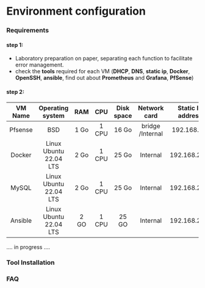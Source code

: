 # Environment configuration

### Requirements
#### step 1:
- Laboratory preparation on paper, separating each function to facilitate error management.
- check the **tools** required for each VM (**DHCP**, **DNS**, **static ip**, **Docker**, **OpenSSH**, **ansible**, find out about **Prometheus** and **Grafana**, **PfSense**)
#### step 2:

| VM Name       | Operating system       | RAM    | CPU    | Disk space |   Network card   | Static IP address |  Network Address   |  Gateway    |
|:-------------:|:----------------------:|:------:|:------:|:----------:|:----------------:|:-----------------:|:------------------:|:-----------:|
| Pfsense       | BSD                    | 1 Go   | 1 CPU  | 16 Go      | bridge /Internal | 192.168.2.1       | 255.255.255.0      |  ....       |
| Docker        | Linux Ubuntu 22.04 LTS | 2 Go   | 1 CPU  | 25 Go      |     Internal     | 192.168.2.10      |  255.255.255.0     | 192.168.2.1 |
| MySQL         | Linux Ubuntu 22.04 LTS | 2 Go   | 1 CPU  | 25 Go      |     Internal     | 192.168.2.30      | 255.255.255.0      | 192.168.2.1 |
| Ansible       | Linux Ubuntu 22.04 LTS | 2 GO   | 1 CPU  | 25 GO      |     Internal     | 192.168.2.40      | 255.255.255.0      | 192.168.2.1 |

.... in progress ....

### Tool Installation

### FAQ
